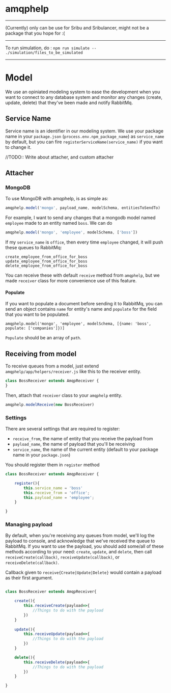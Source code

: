 # amqphelp

-----

(Currently) only can be use for Sribu and Sribulancer, might not be a package that you hope for :(

-----

To run simulation, do : `npm run simulate -- ./simulation/files_to_be_simulated`

-----

# Model

We use an opiniated modeling system to ease the development when you want to connect to any database system and monitor any changes (create, update, delete) that they've been made and notify RabbitMq.

## Service Name
Service name is an identifier in our modeling system. We use your package name in your `package.json` (`process.env.npm_package_name`) as `service_name` by default, but you can fire `registerServiceName(service_name)` if you want to change it.

//TODO:: Write about attacher, and custom attacher

## Attacher

### MongoDB

To use MongoDB with amqphelp, is as simple as:

```javascript
amqphelp.model('mongo', payload_name, modelSchema, entitiesToSendTo)
```

For example, I want to send any changes that a mongodb model named `employee` made to an entity named `boss`. We can do

```javascript
amqphelp.model('mongo', 'employee', modelSchema, ['boss'])
```

If my `service_name` is `office`, then every time `employee` changed, it will push these queues to RabbitMq:

`create_employee_from_office_for_boss`
`update_employee_from_office_for_boss`
`delete_employee_from_office_for_boss`

You can receive these with default `receive` method from `amqphelp`, but we made `receiver` class for more convenience use of this feature.

#### Populate

If you want to populate a document before sending it to RabbitMq, you can send an object contains `name` for entity's name and `populate` for the field that you want to be populated.

`amqphelp.model('mongo', 'employee', modelSchema, [{name: 'boss', populate: ['companies']})]`

`Populate` should be an array of `path`.

## Receiving from model

To receive queues from a model, just extend `amqphelp/app/helpers/receiver.js` like this to the receiver entity.

```Javascript
class BossReceiver extends AmqpReceiver {
}
```

Then, attach that `receiver` class to your `amqphelp` entity.

```Javascript
amqphelp.modelReceive(new BossReceiver)
```

### Settings
There are several settings that are required to register:
- `receive_from`, the name of entity that you receive the payload from
- `payload_name`, the name of payload that you'll be receiving
- `service_name`, the name of the current entity (default to your package name in your `package.json`)

You should register them in `register` method

```Javascript
class BossReceiver extends AmqpReceiver {

    register(){
        this.service_name = 'boss'
        this.receive_from = 'office';
        this.payload_name = 'employee';
    }

}
```

### Managing payload

By default, when you're receiving any queues from model, we'll log the payload to console, and acknowledge that we've received the queue to RabbitMq. If you want to use the payload, you should add some/all of these methods according to your need: `create`, `update`, and `delete`, then call `receiveCreate(callback)`, `receiveUpdate(callback)`, or `receiveDelete(callback)`. 

Callback given to `receive{Create|Update|Delete}` would contain a payload as their first argument.

```Javascript

class BossReceiver extends AmqpReceiver{

    create(){
        this.receiveCreate(payload=>{
            //Things to do with the payload
        })
    }
    
    update(){
        this.receiveUpdate(payload=>{
            //Things to do with the payload
        })
    }

    delete(){
        this.receiveDelete(payload=>{
            //Things to do with the payload
        })
    }

}
```
